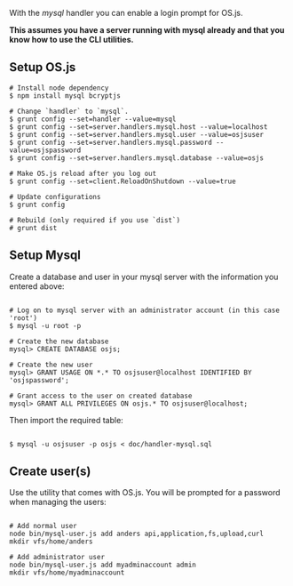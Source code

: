 With the *mysql* handler you can enable a login prompt for OS.js.

**This assumes you have a server running with mysql already and that you know how to use the CLI utilities.**

## Setup OS.js

```
# Install node dependency
$ npm install mysql bcryptjs

# Change `handler` to `mysql`.
$ grunt config --set=handler --value=mysql
$ grunt config --set=server.handlers.mysql.host --value=localhost
$ grunt config --set=server.handlers.mysql.user --value=osjsuser
$ grunt config --set=server.handlers.mysql.password --value=osjspassword
$ grunt config --set=server.handlers.mysql.database --value=osjs

# Make OS.js reload after you log out
$ grunt config --set=client.ReloadOnShutdown --value=true

# Update configurations
$ grunt config

# Rebuild (only required if you use `dist`)
# grunt dist

```

## Setup Mysql

Create a database and user in your mysql server with the information you entered above:

```

# Log on to mysql server with an administrator account (in this case 'root')
$ mysql -u root -p

# Create the new database
mysql> CREATE DATABASE osjs;

# Create the new user
mysql> GRANT USAGE ON *.* TO osjsuser@localhost IDENTIFIED BY 'osjspassword';

# Grant access to the user on created database
mysql> GRANT ALL PRIVILEGES ON osjs.* TO osjsuser@localhost;

```

Then import the required table:

```

$ mysql -u osjsuser -p osjs < doc/handler-mysql.sql

```

## Create user(s)

Use the utility that comes with OS.js. You will be prompted for a password when managing the users:

```

# Add normal user
node bin/mysql-user.js add anders api,application,fs,upload,curl
mkdir vfs/home/anders

# Add administrator user
node bin/mysql-user.js add myadminaccount admin
mkdir vfs/home/myadminaccount

```
